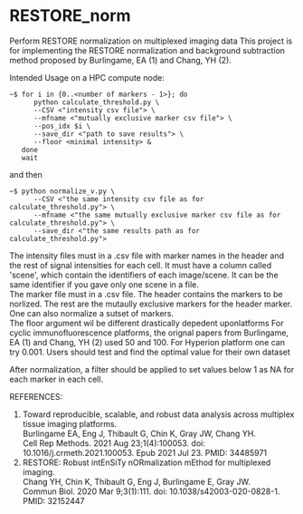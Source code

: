 # RESTORE_norm
Perform RESTORE normalization on multiplexed imaging data
This project is for implementing the RESTORE normalization and background subtraction method proposed by Burlingame, EA (1) and Chang, YH (2).  

Intended Usage on a HPC compute node:
```
~$ for i in {0..<number of markers - 1>}; do 
      python calculate_threshold.py \
      --CSV <"intensity csv file"> \
      --mfname <"mutually exclusive marker csv file"> \
      --pos_idx $i \
      --save_dir <"path to save results"> \
      --floor <minimal intensity> &
   done
   wait
```
and then
```
~$ python normalize_v.py \
      --CSV <"the same intensity csv file as for calculate_threshold.py"> \
      --mfname <"the same mutually exclusive marker csv file as for calculate_threshold.py"> \
      --save_dir <"the same results path as for calculate_threshold.py">
```
The intensity files must in a .csv file with marker names in the header and the rest of signal intensities for each cell. It must have a column called 'scene', which contain the identifiers of each image/scene. It can be the same identifier if you gave only one scene in a file.  
The marker file must in a .csv file. The header contains the markers to be norlized. The rest are the mutaully exclusive markers for the header marker. One can also normalize a sutset of markers.  
The floor argument wil be different drastically depedent uponlatforms For cyclic immunofluorescence platforms, the orignal papers from Burlingame, EA (1) and Chang, YH (2) used 50 and 100. For Hyperion platform one can try 0.001. Users should test and find the optimal value for their own dataset  

After normalization, a filter should be applied to set values below 1 as NA for each marker in each cell.

REFERENCES:  
 
1. Toward reproducible, scalable, and robust data analysis across multiplex tissue imaging platforms.  
   Burlingame EA, Eng J, Thibault G, Chin K, Gray JW, Chang YH.  
   Cell Rep Methods. 2021 Aug 23;1(4):100053. doi: 10.1016/j.crmeth.2021.100053. Epub 2021 Jul 23.
   PMID: 34485971  
2. RESTORE: Robust intEnSiTy nORmalization mEthod for multiplexed imaging.  
   Chang YH, Chin K, Thibault G, Eng J, Burlingame E, Gray JW.  
   Commun Biol. 2020 Mar 9;3(1):111. doi: 10.1038/s42003-020-0828-1.
   PMID: 32152447
